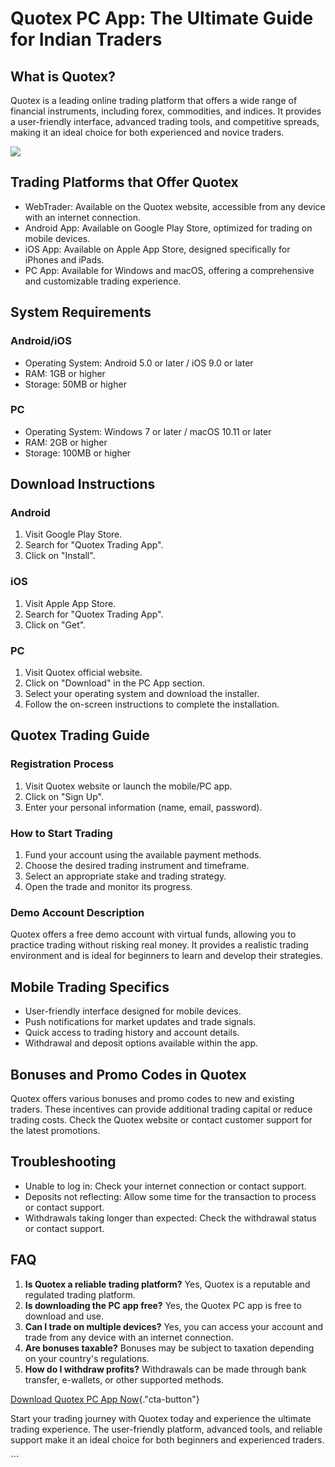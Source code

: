 # Quotex PC App: The Ultimate Guide for Indian Traders

## What is Quotex?

Quotex is a leading online trading platform that offers a wide range of
financial instruments, including forex, commodities, and indices. It
provides a user-friendly interface, advanced trading tools, and
competitive spreads, making it an ideal choice for both experienced and
novice traders.

[![](https://static.quotex.io/files/5_en/300_250.jpg)](https://traff.sbs/brokerqxsignupf)

## Trading Platforms that Offer Quotex

-   WebTrader: Available on the Quotex website, accessible from any
    device with an internet connection.
-   Android App: Available on Google Play Store, optimized for trading
    on mobile devices.
-   iOS App: Available on Apple App Store, designed specifically for
    iPhones and iPads.
-   PC App: Available for Windows and macOS, offering a comprehensive
    and customizable trading experience.

## System Requirements

### Android/iOS

-   Operating System: Android 5.0 or later / iOS 9.0 or later
-   RAM: 1GB or higher
-   Storage: 50MB or higher

### PC

-   Operating System: Windows 7 or later / macOS 10.11 or later
-   RAM: 2GB or higher
-   Storage: 100MB or higher

## Download Instructions

### Android

1.  Visit Google Play Store.
2.  Search for "Quotex Trading App".
3.  Click on "Install".

### iOS

1.  Visit Apple App Store.
2.  Search for "Quotex Trading App".
3.  Click on "Get".

### PC

1.  Visit Quotex official website.
2.  Click on "Download" in the PC App section.
3.  Select your operating system and download the installer.
4.  Follow the on-screen instructions to complete the installation.

## Quotex Trading Guide

### Registration Process

1.  Visit Quotex website or launch the mobile/PC app.
2.  Click on "Sign Up".
3.  Enter your personal information (name, email, password).

### How to Start Trading

1.  Fund your account using the available payment methods.
2.  Choose the desired trading instrument and timeframe.
3.  Select an appropriate stake and trading strategy.
4.  Open the trade and monitor its progress.

### Demo Account Description

Quotex offers a free demo account with virtual funds, allowing you to
practice trading without risking real money. It provides a realistic
trading environment and is ideal for beginners to learn and develop
their strategies.

## Mobile Trading Specifics

-   User-friendly interface designed for mobile devices.
-   Push notifications for market updates and trade signals.
-   Quick access to trading history and account details.
-   Withdrawal and deposit options available within the app.

## Bonuses and Promo Codes in Quotex

Quotex offers various bonuses and promo codes to new and existing
traders. These incentives can provide additional trading capital or
reduce trading costs. Check the Quotex website or contact customer
support for the latest promotions.

## Troubleshooting

-   Unable to log in: Check your internet connection or contact support.
-   Deposits not reflecting: Allow some time for the transaction to
    process or contact support.
-   Withdrawals taking longer than expected: Check the withdrawal status
    or contact support.

## FAQ

1.  **Is Quotex a reliable trading platform?** Yes, Quotex is a
    reputable and regulated trading platform.
2.  **Is downloading the PC app free?** Yes, the Quotex PC app is free
    to download and use.
3.  **Can I trade on multiple devices?** Yes, you can access your
    account and trade from any device with an internet connection.
4.  **Are bonuses taxable?** Bonuses may be subject to taxation
    depending on your country\'s regulations.
5.  **How do I withdraw profits?** Withdrawals can be made through bank
    transfer, e-wallets, or other supported methods.

[Download Quotex PC App
Now](\%22https://traff.sbs/quotexonelink\%22){."cta-button"}

Start your trading journey with Quotex today and experience the ultimate
trading experience. The user-friendly platform, advanced tools, and
reliable support make it an ideal choice for both beginners and
experienced traders.

\`\`\`

